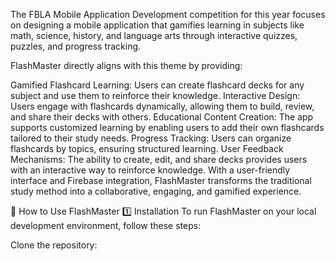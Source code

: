 The FBLA Mobile Application Development competition for this year focuses on designing a mobile application that gamifies learning in subjects like math, science, history, and language arts through interactive quizzes, puzzles, and progress tracking.

FlashMaster directly aligns with this theme by providing:

Gamified Flashcard Learning: Users can create flashcard decks for any subject and use them to reinforce their knowledge.
Interactive Design: Users engage with flashcards dynamically, allowing them to build, review, and share their decks with others.
Educational Content Creation: The app supports customized learning by enabling users to add their own flashcards tailored to their study needs.
Progress Tracking: Users can organize flashcards by topics, ensuring structured learning.
User Feedback Mechanisms: The ability to create, edit, and share decks provides users with an interactive way to reinforce knowledge.
With a user-friendly interface and Firebase integration, FlashMaster transforms the traditional study method into a collaborative, engaging, and gamified experience.

📲 How to Use FlashMaster
1️⃣ Installation
To run FlashMaster on your local development environment, follow these steps:

Clone the repository:
